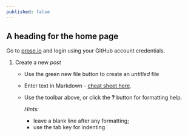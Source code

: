 ```yaml
---
published: false
---
```

## A heading for the home page

Go to [prose.io](http://prose.io/#sketchabelle/blog/) and login using your GitHub account credentials.

1. Create a new _post_ 
	
    - Use the green new file button to create an _untitled_ file
    - Enter text in Markdown - [cheat sheet here](http://daringfireball.net/projects/markdown/). 
    - Use the toolbar above, or click the **?** button for formatting help.
    
		_Hints:_ 
   
	    - leave a blank line after any formatting;
    	- use the tab key for indenting
